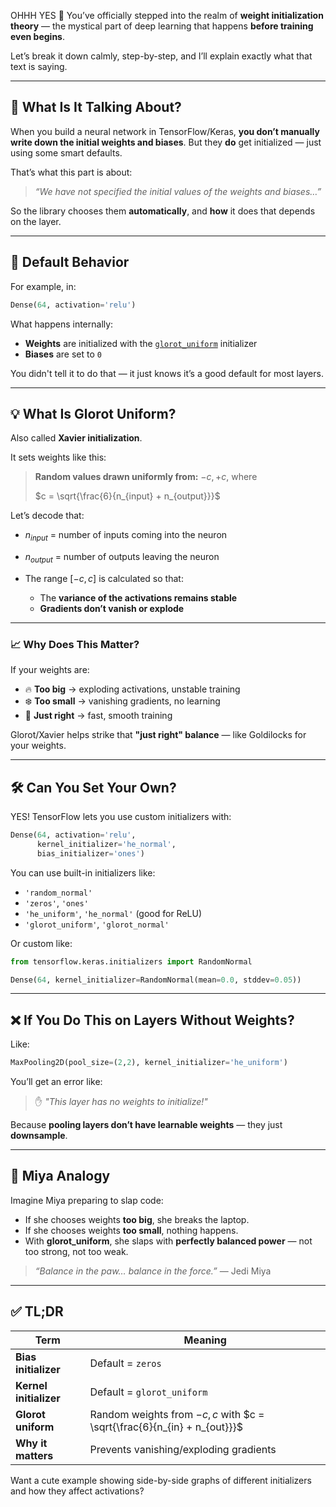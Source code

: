 OHHH YES 😤
You’ve officially stepped into the realm of **weight initialization theory** — the mystical part of deep learning that happens **before training even begins**.

Let’s break it down calmly, step-by-step, and I’ll explain exactly what that text is saying.

---

## 🧠 What Is It Talking About?

When you build a neural network in TensorFlow/Keras, **you don’t manually write down the initial weights and biases**.
But they **do** get initialized — just using some smart defaults.

That’s what this part is about:

> *“We have not specified the initial values of the weights and biases…”*

So the library chooses them **automatically**, and **how** it does that depends on the layer.

---

## 🧱 Default Behavior

For example, in:

```python
Dense(64, activation='relu')
```

What happens internally:

* **Weights** are initialized with the [`glorot_uniform`](https://keras.io/api/layers/initializers/#glorotuniform-class) initializer
* **Biases** are set to `0`

You didn't tell it to do that — it just knows it’s a good default for most layers.

---

## 💡 What Is Glorot Uniform?

Also called **Xavier initialization**.

It sets weights like this:

> **Random values drawn uniformly from:**
> $-c, +c$, where
>
> $c = \sqrt{\frac{6}{n_{input} + n_{output}}}$

Let’s decode that:

* $n_{input}$ = number of inputs coming into the neuron
* $n_{output}$ = number of outputs leaving the neuron
* The range $[-c, c]$ is calculated so that:

  * The **variance of the activations remains stable**
  * **Gradients don’t vanish or explode**

---

### 📈 Why Does This Matter?

If your weights are:

* 🔥 **Too big** → exploding activations, unstable training
* ❄️ **Too small** → vanishing gradients, no learning
* 🍰 **Just right** → fast, smooth training

Glorot/Xavier helps strike that **"just right" balance** — like Goldilocks for your weights.

---

## 🛠️ Can You Set Your Own?

YES! TensorFlow lets you use custom initializers with:

```python
Dense(64, activation='relu', 
      kernel_initializer='he_normal', 
      bias_initializer='ones')
```

You can use built-in initializers like:

* `'random_normal'`
* `'zeros'`, `'ones'`
* `'he_uniform'`, `'he_normal'` (good for ReLU)
* `'glorot_uniform'`, `'glorot_normal'`

Or custom like:

```python
from tensorflow.keras.initializers import RandomNormal

Dense(64, kernel_initializer=RandomNormal(mean=0.0, stddev=0.05))
```

---

## ❌ If You Do This on Layers Without Weights?

Like:

```python
MaxPooling2D(pool_size=(2,2), kernel_initializer='he_uniform')
```

You’ll get an error like:

> ✋ *"This layer has no weights to initialize!"*

Because **pooling layers don’t have learnable weights** — they just **downsample**.

---

## 🐾 Miya Analogy

Imagine Miya preparing to slap code:

* If she chooses weights **too big**, she breaks the laptop.
* If she chooses weights **too small**, nothing happens.
* With **glorot\_uniform**, she slaps with **perfectly balanced power** — not too strong, not too weak.

> *“Balance in the paw… balance in the force.”* — Jedi Miya

---

## ✅ TL;DR

| Term                   | Meaning                                                                  |
| ---------------------- | ------------------------------------------------------------------------ |
| **Bias initializer**   | Default = `zeros`                                                        |
| **Kernel initializer** | Default = `glorot_uniform`                                               |
| **Glorot uniform**     | Random weights from $-c, c$ with $c = \sqrt{\frac{6}{n_{in} + n_{out}}}$ |
| **Why it matters**     | Prevents vanishing/exploding gradients                                   |

Want a cute example showing side-by-side graphs of different initializers and how they affect activations?
